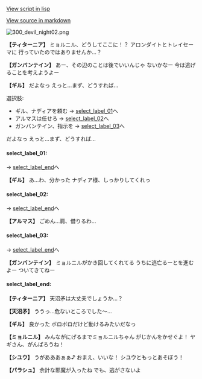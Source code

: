 [View script in lisp](../scripts/100604041.txt)

[View source in markdown](100604041.md)

![300_devil_night02.png](../images/backgrounds/300_devil_night02.png)

**【ティターニア】**
ミョルニル、どうしてここに！？
アロンダイトとトレイセーマに
行っていたのではありませんか…？

**【ガンバンテイン】**
あー、その辺のことは後でいいんじゃ
ないかなー
今は逃げることを考えようよー

**【ギル】**
だよなっ
えっと…まず、どうすれば…

選択肢:
- ギル、ナディアを頼む → [select_label_01](#select_label_01)へ
- アルマスは任せろ → [select_label_02](#select_label_02)へ
- ガンバンテイン、指示を → [select_label_03](#select_label_03)へ

だよなっ
えっと…まず、どうすれば…

#### select_label_01:
 → [select_label_end](#select_label_end)へ

**【ギル】**
あ…わ、分かった
ナディア様、しっかりしてくれっ

#### select_label_02:
 → [select_label_end](#select_label_end)へ

**【アルマス】**
ごめん…肩、借りるわ…

#### select_label_03:
 → [select_label_end](#select_label_end)へ

**【ガンバンテイン】**
ミョルニルがかき回してくれてる
うちに逃亡るーとを進むよー
ついてきてねー

#### select_label_end:

**【ティターニア】**
天沼矛は大丈夫でしょうか…？

**【天沼矛】**
ううっ…危ないところでした～…

**【ギル】**
良かった
ボロボロだけど動けるみたいだなっ

**【ミョルニル】**
みんながにげるまでミョルニルちゃん
がじかんをかせぐよ！
ヤギさん、がんばろうね！

**【シユウ】**
うがあああぁぁ♪
おまえ、いいな！
シユウともっとあそぼう！

**【パラシュ】**
余計な邪魔が入ったね
でも、逃がさないよ

